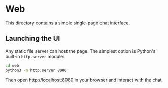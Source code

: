 # Web

This directory contains a simple single-page chat interface.

## Launching the UI

Any static file server can host the page. The simplest option is Python's built-in `http.server` module:

```bash
cd web
python3 -m http.server 8080
```

Then open [http://localhost:8080](http://localhost:8080) in your browser and interact with the chat.
